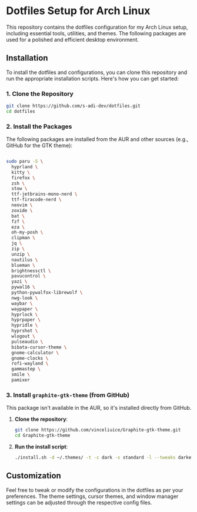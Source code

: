 # Dotfiles Setup for Arch Linux

This repository contains the dotfiles configuration for my Arch Linux setup, including essential tools, utilities, and themes. The following packages are used for a polished and efficient desktop environment.

## Installation

To install the dotfiles and configurations, you can clone this repository and run the appropriate installation scripts. Here's how you can get started:

### 1. Clone the Repository
```bash
git clone https://github.com/s-adi-dev/dotfiles.git
cd dotfiles
```

### 2. Install the Packages
The following packages are installed from the AUR and other sources (e.g., GitHub for the GTK theme):

```bash

sudo paru -S \
  hyprland \
  kitty \
  firefox \
  zsh \
  stow \
  ttf-jetbrains-mono-nerd \
  ttf-firacode-nerd \
  neovim \
  zoxide \
  bat \
  fzf \
  eza \
  oh-my-posh \
  clipman \
  jq \
  zip \
  unzip \
  nautilus \
  blueman \
  brightnessctl \
  pavucontrol \
  yazi \
  pywal16 \
  python-pywalfox-librewolf \
  nwg-look \
  waybar \
  waypaper \
  hyprlock \
  hyprpaper \
  hypridle \
  hyprshot \
  wlogout \
  pulseaudio \
  bibata-cursor-theme \
  gnome-calculator \
  gnome-clocks \
  rofi-wayland \
  gammastep \
  smile \
  pamixer

```

### 3. Install `graphite-gtk-theme` (from GitHub)
This package isn't available in the AUR, so it's installed directly from GitHub.

1. **Clone the repository**:
   ```bash
   git clone https://github.com/vinceliuice/Graphite-gtk-theme.git
   cd Graphite-gtk-theme
   ```

2. **Run the install script**:
   ```bash
   ./install.sh -d ~/.themes/ -t -c dark -s standard -l --tweaks darker rimless normal
   ```

## Customization

Feel free to tweak or modify the configurations in the dotfiles as per your preferences. The theme settings, cursor themes, and window manager settings can be adjusted through the respective config files.
